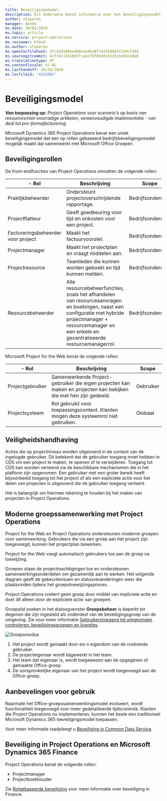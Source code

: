```yaml
---
title: Beveiligingsmodel.
description: Dit onderwerp bevat informatie over het beveiligingsmodel in Dynamics 365 Project Operations.
author: stsporen
manager: Annbe
ms.date: 10/01/2020
ms.topic: article
ms.service: project-operations
ms.reviewer: kfend
ms.author: stsporen
ms.openlocfilehash: 3fc4101d0ea4b8e2a4ba8f1d43540d57239cf402
ms.sourcegitcommit: 4cf1dc1561b92fca4175f0b3813133c5e63ce8e6
ms.translationtype: HT
ms.contentlocale: nl-NL
ms.lasthandoff: 10/28/2020
ms.locfileid: "4124362"
---
```

# <a name="security-model"></a>Beveiligingsmodel

_**Van toepassing op:** Project Operations voor scenario's op basis van resources/niet-voorradige artikelen, vereenvoudigde implementatie - van deal tot pro-formafacturering_

Microsoft Dynamics 365 Project Operations bevat een uniek beveiligingsmodel dat een op rollen gebaseerd bedrijfsbeveiligingsmodel mogelijk maakt dat samenwerkt met Microsoft Office Groepen. 


## <a name="security-roles"></a>Beveiligingsrollen
De front-endfuncties van Project Operations omvatten de volgende rollen:

| - Rol                          | Beschrijving                                                                                                                                                                 | Scope |
|-------------------------------|-----------------------------------------------------------------------------------------------------------------------------------------------------------------------------|------|
| Praktijkbeheerder              | Ondersteunt projectoverschrijdende rapportage.                                                                                                            | Bedrijfsonderdeel              |
| Projectfiatteur              | Geeft goedkeuring voor tijd en onkosten voor een project.                                                                                                                              | Bedrijfsonderdeel |
| Factureringsbeheerder voor project | Maakt het factuurvoorstel.                                                                                                                                                 | Bedrijfsonderdeel |
| Projectmanager               | Maakt het projectplan en vraagt middelen aan.                                                                                                                              | Bedrijfsonderdeel |
| Projectresource              | Teamleden die kunnen worden geboekt en tijd kunnen melden.                                                                                                          | Bedrijfsonderdeel|
| Resourcebeheerder              | Alle resourcebeheerfuncties, zoals het afhandelen van resourceaanvragen en boekingen, naast een configuratie met hybride projectmanager + resourcemanager en een enkele en gecentraliseerde resourcemanagerrol. | Bedrijfsonderdeel |


Microsoft Project for the Web bevat de volgende rollen:

| - Rol           | Beschrijving                                                                                                        | Scope  |
|----------------|--------------------------------------------------------------------------------------------------------------------|--------|
| Projectgebruiker   | Samenwerkende Project-gebruiker die eigen projecten kan maken en projecten kan bekijken die met hen zijn gedeeld. | Gebruiker   |
| Projectsysteem | Rol gebruikt voor toepassingscontext. Klanten mogen deze systeemrol niet gebruiken.                                    | Globaal |

## <a name="security-enforcement"></a>Veiligheidshandhaving
Acties die op projectniveau worden uitgevoerd in de context van de ingelogde gebruiker. Dit betekent dat de gebruiker toegang moet hebben in CDS om een project te maken, te openen of te verwijderen. Toegang tot CDS kan worden verleend via de beschikbare mechanismen die in het platform zijn opgenomen. Een gebruiker met een groter bereik heeft bijvoorbeeld toegang tot het project of als een expliciete actie voor het delen van projecten is uitgevoerd die de gebruiker toegang verleent.

Het is belangrijk om hiermee rekening te houden bij het maken van projecten in Project Operations.

## <a name="modern-group-collaboration-with-project-operations"></a>Moderne groepssamenwerking met Project Operations
Project for the Web en Project Operations ondersteunen moderne groepen voor samenwerking. Gebruikers die via een groep aan het project zijn toegevoegd, kunnen het projectplan bewerken.

Project for the Web voegt automatisch gebruikers toe aan de groep na toewijzing.

Groepen staan de projectmachtigingen toe en ondersteunen samenwerkingsonderdelen om gezamenlijk aan te werken. Het volgende diagram geeft de gebeurtenissen en statusveranderingen weer die plaatsvinden tijdens het groepstoewijzingsproces.

Project Operations creëert geen groep door middel van impliciete actie en doet dit alleen door de expliciete actie van groepen.

Groepslid zoeken in het dialoogvenster **Groepsbeheer** is beperkt tot degenen die zijn ingesteld als onderdeel van de beveiligingsgroep van de omgeving. Zie voor meer informatie [Gebruikerstoegang tot omgevingen controleren: beveiligingsgroepen en licenties](https://docs.microsoft.com/power-platform/admin/control-user-access).

![Groepsmodus](./media/groupsmode.png)

1. Het project wordt gemaakt door eis n eigendom van de creërende gebruiker.
2. De projecteigenaar wordt bijgewerkt in het team.
3. Het team dat eigenaar is, wordt toegewezen aan de opgegeven of gemaakte Office-groep.
4. De oorspronkelijke eigenaar van het project wordt toegevoegd aan de Office-groep.

## <a name="deployment-recommendation"></a>Aanbevelingen voor gebruik
Naarmate het Office-groepssamenwerkingsmodel evolueert, wordt functionaliteit toegevoegd voor meer gedetailleerde tijdscontrole. Klanten die Project Operations nu implementeren, kunnen het beste een traditioneel Microsoft Dynamics 365-beveiligingsmodel toepassen.

Voor meer informatie raadpleegt u [Beveiliging in Common Data Service](https://docs.microsoft.com/power-platform/admin/wp-security).

## <a name="project-operations-and-microsoft-dynamics-365-finance-security"></a>Beveiliging in Project Operations en Microsoft Dynamics 365 Finance
Project Operations bevat de volgende rollen:

- Projectmanager
- Projectboekhouder

Zie [Rolgebaseerde beveiliging](https://docs.microsoft.com/dynamics365/fin-ops-core/dev-itpro/sysadmin/role-based-security) voor meer informatie over beveiliging in Finance.


